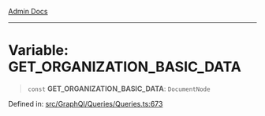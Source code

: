 [Admin Docs](/)

***

# Variable: GET\_ORGANIZATION\_BASIC\_DATA

> `const` **GET\_ORGANIZATION\_BASIC\_DATA**: `DocumentNode`

Defined in: [src/GraphQl/Queries/Queries.ts:673](https://github.com/PalisadoesFoundation/talawa-admin/blob/main/src/GraphQl/Queries/Queries.ts#L673)
